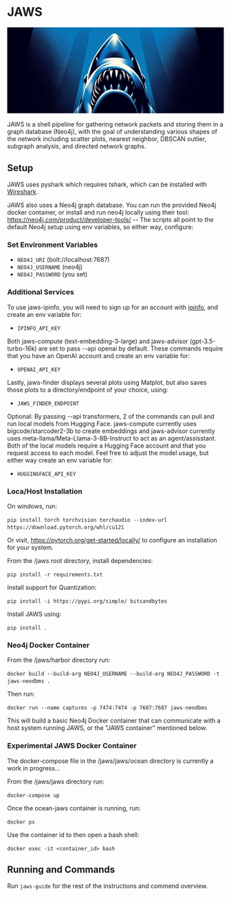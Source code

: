 # JAWS
![hehe](/assets/cover.jpg)

JAWS is a shell pipeline for gathering network packets and storing them in a graph database (Neo4j), with the goal of understanding various shapes of the network including scatter plots, nearest neighbor, DBSCAN outlier, subgraph analysis, and directed network graphs.


## Setup

JAWS uses pyshark which requires tshark, which can be installed with [Wireshark](https://www.wireshark.org/).

JAWS also uses a Neo4j graph database. You can run the provided Neo4j docker container, or install and run neo4j locally using their tool: https://neo4j.com/product/developer-tools/ -- The scripts all point to the default Neo4j setup using env variables, so either way, configure:

### Set Environment Variables

- `NEO4J_URI` (bolt://localhost:7687)
- `NEO4J_USERNAME` (neo4j)
- `NEO4J_PASSWORD` (you set)


### Additional Services

To use jaws-ipinfo, you will need to sign up for an account with [ipinfo](https://ipinfo.io/), and create an env variable for:

- `IPINFO_API_KEY`


Both jaws-compute (text-embedding-3-large) and jaws-advisor (gpt-3.5-turbo-16k) are set to pass --api openai by default. These commands require that you have an OpenAI account and create an env variable for: 

- `OPENAI_API_KEY`


Lastly, jaws-finder displays several plots using Matplot, but also saves those plots to a directory/endpoint of your choice, using:

- `JAWS_FINDER_ENDPOINT`


Optional: By passing --api transformers, 2 of the commands can pull and run local models from Hugging Face. jaws-compute currently uses bigcode/starcoder2-3b to create embeddings and jaws-advisor currently uses meta-llama/Meta-Llama-3-8B-Instruct to act as an agent/assisstant. Both of the local models require a Hugging Face account and that you request access to each model. Feel free to adjust the model usage, but either way create an env variable for:

- `HUGGINGFACE_API_KEY`


### Loca/Host Installation

On windows, run: 

`pip install torch torchvision torchaudio --index-url https://download.pytorch.org/whl/cu121`

Or visit, https://pytorch.org/get-started/locally/ to configure an installation for your system.


From the /jaws root directory, install dependencies:

`pip install -r requirements.txt`


Install support for Quantization:

`pip install -i https://pypi.org/simple/ bitsandbytes`


Install JAWS using:

`pip install .`


### Neo4j Docker Container

From the /jaws/harbor directory run: 

`docker build --build-arg NEO4J_USERNAME --build-arg NEO4J_PASSWORD -t jaws-neodbms .` 


Then run: 

`docker run --name captures -p 7474:7474 -p 7687:7687 jaws-neodbms`

This will build a basic Neo4j Docker container that can communicate with a host system running JAWS, or the "JAWS container" mentioned below.


### Experimental JAWS Docker Container

The docker-compose file in the /jaws/jaws/ocean directory is currently a work in progress...

From the /jaws/jaws directory run:

`docker-compose up`

Once the ocean-jaws container is running, run:

`docker ps`

Use the container id to then open a bash shell:

`docker exec -it <container_id> bash`


## Running and Commands

Run `jaws-guide` for the rest of the instructions and commend overview.
